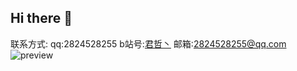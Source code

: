 ## Hi there 👋

<!--
**JayzLove1/JayzLove1** is a ✨ _special_ ✨ repository because its `README.md` (this file) appears on your GitHub profile.

Here are some ideas to get you started:

- 🔭 I’m currently working on ...
- 🌱 I’m currently learning ...
- 👯 I’m looking to collaborate on ...
- 🤔 I’m looking for help with ...
- 💬 Ask me about ...
- 📫 How to reach me: ...
- 😄 Pronouns: ...
- ⚡ Fun fact: ...


-->
联系方式:
qq:2824528255
b站号:<a href="https://space.bilibili.com/429531755?spm_id_from=333.1007.0.0" rel="nofollow">君哲丶</a>
邮箱:2824528255@qq.com
![preview](https://github.com/user-attachments/assets/810c0694-a122-4288-bd97-bdbca89ea3b5)

